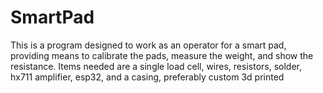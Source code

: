 # SmartPad
This is a program designed to work as an operator for a smart pad, providing means to calibrate the pads, measure the weight, and show the resistance.  Items needed are a single load cell, wires, resistors, solder, hx711 amplifier, esp32, and a casing, preferably custom 3d printed
